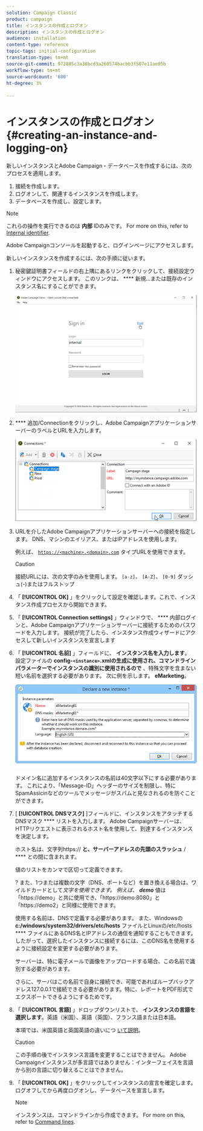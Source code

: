 ```yaml
---
solution: Campaign Classic
product: campaign
title: インスタンスの作成とログオン
description: インスタンスの作成とログオン
audience: installation
content-type: reference
topic-tags: initial-configuration
translation-type: tm+mt
source-git-commit: 972885c3a38bcd3a260574bacbb3f507e11ae05b
workflow-type: tm+mt
source-wordcount: '600'
ht-degree: 3%

---
```



# インスタンスの作成とログオン{#creating-an-instance-and-logging-on}

新しいインスタンスとAdobe Campaign・データベースを作成するには、次のプロセスを適用します。

1. 接続を作成します。
1. ログオンして、関連するインスタンスを作成します。
1. データベースを作成し、設定します。

>[!NOTE]
>
>これらの操作を実行できるのは **内部** IDのみです。 For more on this, refer to [Internal identifier](../../installation/using/campaign-server-configuration.md#internal-identifier).

Adobe Campaignコンソールを起動すると、ログインページにアクセスします。

新しいインスタンスを作成するには、次の手順に従います。

1. 秘密鍵証明書フィールドの右上隅にあるリンクをクリックして、接続設定ウィンドウにアクセスします。 このリンクは、 **** 新規…または既存のインスタンス名にすることができます。

   ![](assets/s_ncs_install_define_connection_01.png)

1. **** 追加/Connectionをクリックし、Adobe CampaignアプリケーションサーバーのラベルとURLを入力します。

   ![](assets/s_ncs_install_define_connection_02.png)

1. URLを介したAdobe Campaignアプリケーションサーバーへの接続を指定します。 DNS、マシンのエイリアス、またはIPアドレスを使用します。

   例えば、 [`https://<machine>.<domain>.com`](https://myserver.adobe.com) タイプURLを使用できます。

   >[!CAUTION]
   >
   >接続URLには、次の文字のみを使用します。 `[a-z]`、 `[A-Z]`、 `[0-9]` ダッシュ(-)またはフルストップ

1. 「 **[!UICONTROL OK]** 」をクリックして設定を確認します。これで、インスタンス作成プロセスから開始できます。
1. 「 **[!UICONTROL Connection settings]** 」ウィンドウで、 **** 内部ログインと、Adobe Campaignアプリケーションサーバーに接続するためのパスワードを入力します。 接続が完了したら、インスタンス作成ウィザードにアクセスして新しいインスタンスを宣言します
1. 「 **[!UICONTROL 名前]** 」フィールドに、 **インスタンス名を入力します**。 設定ファイルの **config-`<instance>`.xmlの生成に使用され、コマンドラインパラメーターでインスタンスの識別に使用されるので** 、特殊文字を含まない短い名前を選択する必要があります。 次に例を示します。 **eMarketing**。

   ![](assets/s_ncs_install_create_instance.png)

   ドメイン名に追加するインスタンスの名前は40文字以下にする必要があります。 これにより、「Message-ID」ヘッダーのサイズを制限し、特にSpamAssicinなどのツールでメッセージがスパムと見なされるのを防ぐことができます。

1. [ **[!UICONTROL DNSマスク]** ]フィールドに、インスタンスをアタッチするDNSマスク **** リストを入力します。 Adobe Campaignサーバーは、HTTPリクエストに表示されるホスト名を使用して、到達するインスタンスを決定します。

   ホスト名は、文字列https:// **と、サーバーアドレスの先頭のスラッシュ** / **** との間に含まれます。

   値のリストをカンマで区切って定義できます。

    ? また、1つまたは複数の文字（DNS、ポートなど）を置き換える場合は、ワイルドカードとして*文字を使用できます。 例えば、 **demo*** 値は「https://demo」と共に使用でき、「https://demo:8080」と「https://demo2」と同様に使用できます。

   使用する名前は、DNSで定義する必要があります。 また、Windowsの **c:/windows/system32/drivers/etc/hosts** ファイルとLinuxの/etc/hosts **** ファイルにあるDNS名とIPアドレスの通信を通知することもできます。 したがって、選択したインスタンスに接続するには、このDNS名を使用するように接続設定を変更する必要があります。

   サーバーは、特に電子メールで画像をアップロードする場合、この名前で識別する必要があります。

   さらに、サーバはこの名前で自身に接続でき、可能であればループバックアドレス127.0.0.1で接続できる必要があります。特に、レポートをPDF形式でエクスポートできるようにするためです。

1. 「 **[!UICONTROL 言語]** 」ドロップダウンリストで、 **インスタンスの言語を選択します**。英語（米国）、英語（英国）、フランス語または日本語。

   本項では、米国英語と英国英語の違いにつ [いて説明](../../platform/using/adobe-campaign-workspace.md#date-and-time)。

   >[!CAUTION]
   >
   >この手順の後でインスタンス言語を変更することはできません。 Adobe Campaignインスタンスが多言語ではありません：インターフェイスを言語から別の言語に切り替えることはできません。

1. 「 **[!UICONTROL OK]** 」をクリックしてインスタンスの宣言を確定します。 ログオフしてから再度ログオンし、データベースを宣言します。

   >[!NOTE]
   >
   >インスタンスは、コマンドラインから作成できます。 For more on this, refer to [Command lines](../../installation/using/command-lines.md).

